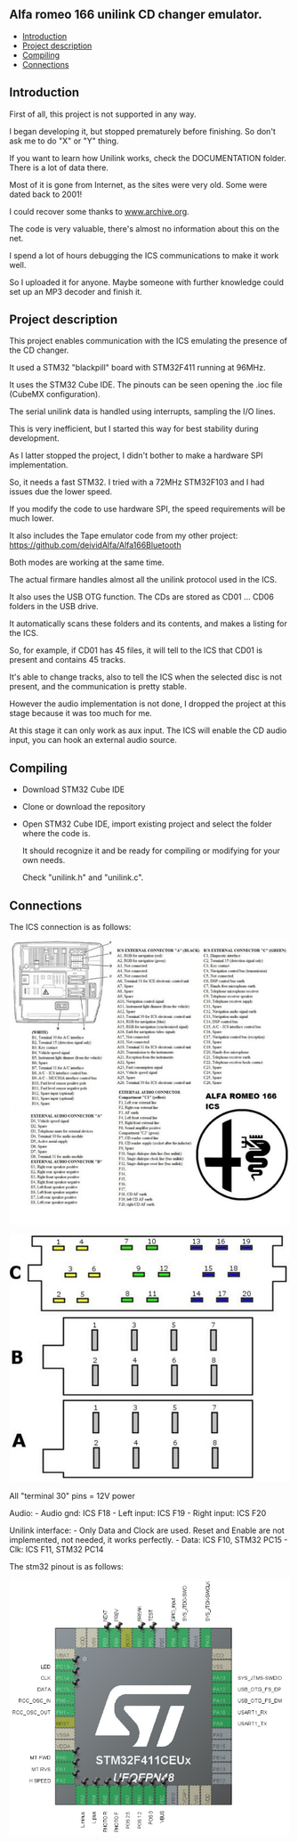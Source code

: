 ## Alfa romeo 166 unilink CD changer emulator.

<!-- MarkdownTOC -->

* [Introduction](#intro)
* [Project description](#description)
* [Compiling](#compiling)
* [Connections](#connections)

<!-- /MarkdownTOC -->

<a id="intro"></a>
## Introduction
First of all, this project is not supported in any way.

I began developing it, but stopped prematurely before finishing. So don't ask me to do "X" or "Y" thing.

If you want to learn how Unilink works, check the DOCUMENTATION folder. There is a lot of data there.

Most of it is gone from Internet, as the sites were very old. Some were dated back to 2001!

I could recover some thanks to www.archive.org.

The code is very valuable, there's almost no information about this on the net.

I spend a lot of hours debugging the ICS communications to make it work well.

So I uploaded it for anyone. Maybe someone with further knowledge could set up an MP3 decoder and finish it.

<a id="description"></a>
## Project description
This project enables communication with the ICS emulating the presence of the CD changer.

It used a STM32 "blackpill" board with STM32F411 running at 96MHz.

It uses the STM32 Cube IDE. The pinouts can be seen opening the .ioc file (CubeMX configuration).

The serial unilink data is handled using interrupts, sampling the I/O lines.

This is very inefficient, but I started this way for best stability during development.

As I latter stopped the project, I didn't bother to make a hardware SPI implementation.

So, it needs a fast STM32. I tried with a 72MHz STM32F103 and I had issues due the lower speed.

If you modify the code to use hardware SPI, the speed requirements will be much lower.

It also includes the Tape emulator code from my other project: https://github.com/deividAlfa/Alfa166Bluetooth

Both modes are working at the same time.

The actual firmare handles almost all the unilink protocol used in the ICS.

It also uses the USB OTG function. The CDs are stored as CD01 ... CD06 folders in the USB drive.

It automatically scans these folders and its contents, and makes a listing for the ICS.

So, for example, if CD01 has 45 files, it will tell to the ICS that CD01 is present and contains 45 tracks.

It's able to change tracks, also to tell the ICS when the selected disc is not present, and the communication is pretty stable.

However the audio implementation is not done, I dropped the project at this stage because it was too much for me.

At this stage it can only work as aux input. The ICS will enable the CD audio input, you can hook an external audio source.

<a id="compiling"></a>
## Compiling

- Download STM32 Cube IDE
- Clone or download the repository
- Open STM32 Cube IDE, import existing project and select the folder where the code is.

  It should recognize it and be ready for compiling or modifying for your own needs.
  
  Check "unilink.h" and "unilink.c". 

<a id="connections"></a>
## Connections

The ICS connection is as follows:

![IMAGE](https://github.com/deividAlfa/Alfa-166-Unilink-CD-emulator/blob/main/DOCUMENTATION/ICS_pinout.jpg)

![IMAGE](https://github.com/deividAlfa/Alfa-166-Unilink-CD-emulator/blob/main/DOCUMENTATION/ICS_pinout2.jpg)

  All "terminal 30" pins = 12V power
  
  Audio:
    - Audio gnd: ICS F18
    - Left input: ICS F19
    - Right input: ICS F20
    
   Unilink interface:
    - Only Data and Clock are used. Reset and Enable are not implemented, not needed, it works perfectly.
    - Data: ICS F10, STM32 PC15
    - Clk: ICS F11, STM32 PC14

The stm32 pinout is as follows:

![IMAGE](https://github.com/deividAlfa/Alfa-166-Unilink-CD-emulator/blob/main/DOCUMENTATION/stm32_pinout.jpg)
